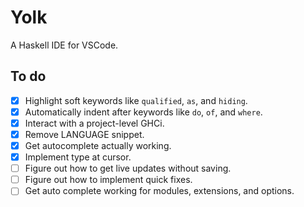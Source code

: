 # Yolk

A Haskell IDE for VSCode.

## To do

- [x] Highlight soft keywords like `qualified`, `as`, and `hiding`.
- [x] Automatically indent after keywords like `do`, `of`, and `where`.
- [x] Interact with a project-level GHCi.
- [x] Remove LANGUAGE snippet.
- [x] Get autocomplete actually working.
- [x] Implement type at cursor.
- [ ] Figure out how to get live updates without saving.
- [ ] Figure out how to implement quick fixes.
- [ ] Get auto complete working for modules, extensions, and options.
